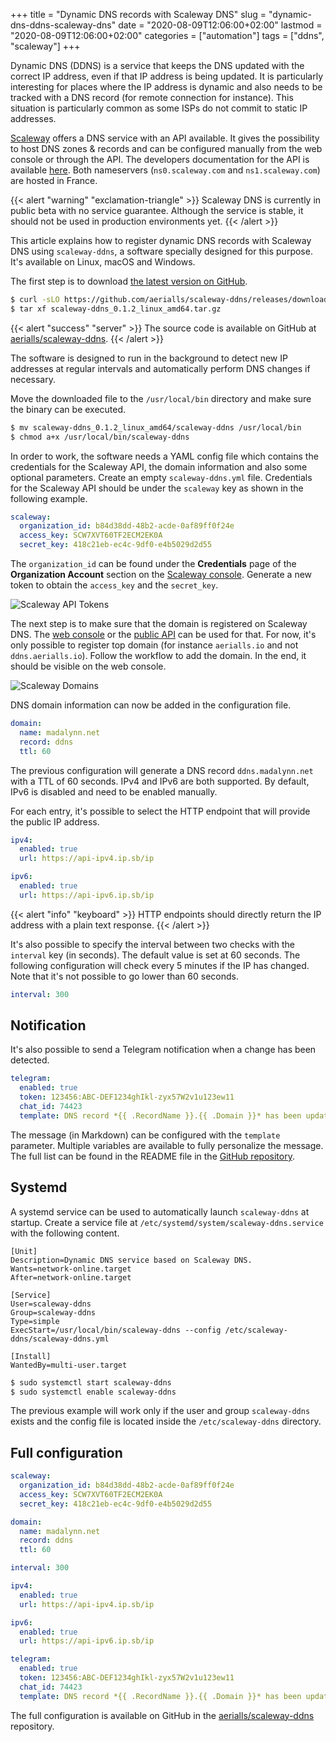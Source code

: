 +++
title = "Dynamic DNS records with Scaleway DNS"
slug = "dynamic-dns-ddns-scaleway-dns"
date = "2020-08-09T12:06:00+02:00"
lastmod = "2020-08-09T12:06:00+02:00"
categories = ["automation"]
tags = ["ddns", "scaleway"]
+++

Dynamic DNS (DDNS) is a service that keeps the DNS updated with the correct IP address, even if that IP address is being updated. It is particularly interesting for places where the IP address is dynamic and also needs to be tracked with a DNS record (for remote connection for instance). This situation is particularly common as some ISPs do not commit to static IP addresses.

[Scaleway](https://www.scaleway.com/) offers a DNS service with an API available. It gives the possibility to host DNS zones & records and can be configured manually from the web console or through the API. The developers documentation for the API is available [here](https://developers.scaleway.com/en/products/domain/api/). Both nameservers (`ns0.scaleway.com` and `ns1.scaleway.com`) are hosted in France.

{{< alert "warning" "exclamation-triangle" >}}
Scaleway DNS is currently in public beta with no service guarantee. Although the service is stable, it should not be used in production environments yet.
{{< /alert >}}

This article explains how to register dynamic DNS records with Scaleway DNS using `scaleway-ddns`, a software specially designed for this purpose. It's available on Linux, macOS and Windows.

The first step is to download [the latest version on GitHub](https://github.com/aerialls/scaleway-ddns/releases).

```bash
$ curl -sLO https://github.com/aerialls/scaleway-ddns/releases/download/v0.1.2/scaleway-ddns_0.1.2_linux_amd64.tar.gz
$ tar xf scaleway-ddns_0.1.2_linux_amd64.tar.gz
```

{{< alert "success" "server" >}}
The source code is available on GitHub at [aerialls/scaleway-ddns](https://github.com/aerialls/scaleway-ddns).
{{< /alert >}}

The software is designed to run in the background to detect new IP addresses at regular intervals and automatically perform DNS changes if necessary.

Move the downloaded file to the `/usr/local/bin` directory and make sure the binary can be executed.

```bash
$ mv scaleway-ddns_0.1.2_linux_amd64/scaleway-ddns /usr/local/bin
$ chmod a+x /usr/local/bin/scaleway-ddns
```

In order to work, the software needs a YAML config file which contains the credentials for the Scaleway API, the domain information and also some optional parameters. Create an empty `scaleway-ddns.yml` file. Credentials for the Scaleway API should be under the `scaleway` key as shown in the following example.

```yaml
scaleway:
  organization_id: b84d38dd-48b2-acde-0af89ff0f24e
  access_key: SCW7XVT60TF2ECM2EK0A
  secret_key: 418c21eb-ec4c-9df0-e4b5029d2d55
```

The `organization_id` can be found under the **Credentials** page of the **Organization Account** section on the [Scaleway console](https://console.scaleway.com/account/organization/credentials). Generate a new token to obtain the `access_key` and the `secret_key`.

![Scaleway API Tokens](/images/scaleway/api-tokens.png)

The next step is to make sure that the domain is registered on Scaleway DNS. The [web console](https://console.scaleway.com/domains/external) or the [public API](https://developers.scaleway.com/en/products/domain/api/) can be used for that. For now, it's only possible to register top domain (for instance `aerialls.io` and not `ddns.aerialls.io`). Follow the workflow to add the domain. In the end, it should be visible on the web console.

![Scaleway Domains](/images/scaleway/domains.png)

DNS domain information can now be added in the configuration file.

```yaml
domain:
  name: madalynn.net
  record: ddns
  ttl: 60
```

The previous configuration will generate a DNS record `ddns.madalynn.net` with a TTL of 60 seconds. IPv4 and IPv6 are both supported. By default, IPv6 is disabled and need to be enabled manually.

For each entry, it's possible to select the HTTP endpoint that will provide the public IP address.

```yaml
ipv4:
  enabled: true
  url: https://api-ipv4.ip.sb/ip

ipv6:
  enabled: true
  url: https://api-ipv6.ip.sb/ip
```

{{< alert "info" "keyboard" >}}
HTTP endpoints should directly return the IP address with a plain text response.
{{< /alert >}}

It's also possible to specify the interval between two checks with the `interval` key (in seconds). The default value is set at 60 seconds. The following configuration will check every 5 minutes if the IP has changed. Note that it's not possible to go lower than 60 seconds.

```yaml
interval: 300
```

## Notification

It's also possible to send a Telegram notification when a change has been detected.

```yaml
telegram:
  enabled: true
  token: 123456:ABC-DEF1234ghIkl-zyx57W2v1u123ew11
  chat_id: 74423
  template: DNS record *{{ .RecordName }}.{{ .Domain }}* has been updated
```

The message (in Markdown) can be configured with the `template` parameter. Multiple variables are available to fully personalize the message. The full list can be found in the README file in the [GitHub repository](https://github.com/aerialls/scaleway-ddns#telegram).

## Systemd

A systemd service can be used to automatically launch `scaleway-ddns` at startup. Create a service file at `/etc/systemd/system/scaleway-ddns.service` with the following content.

```text
[Unit]
Description=Dynamic DNS service based on Scaleway DNS.
Wants=network-online.target
After=network-online.target

[Service]
User=scaleway-ddns
Group=scaleway-ddns
Type=simple
ExecStart=/usr/local/bin/scaleway-ddns --config /etc/scaleway-ddns/scaleway-ddns.yml

[Install]
WantedBy=multi-user.target
```

```bash
$ sudo systemctl start scaleway-ddns
$ sudo systemctl enable scaleway-ddns
```

The previous example will work only if the user and group `scaleway-ddns` exists and the config file is located inside the `/etc/scaleway-ddns` directory.

## Full configuration

```yaml
scaleway:
  organization_id: b84d38dd-48b2-acde-0af89ff0f24e
  access_key: SCW7XVT60TF2ECM2EK0A
  secret_key: 418c21eb-ec4c-9df0-e4b5029d2d55

domain:
  name: madalynn.net
  record: ddns
  ttl: 60

interval: 300

ipv4:
  enabled: true
  url: https://api-ipv4.ip.sb/ip

ipv6:
  enabled: true
  url: https://api-ipv6.ip.sb/ip

telegram:
  enabled: true
  token: 123456:ABC-DEF1234ghIkl-zyx57W2v1u123ew11
  chat_id: 74423
  template: DNS record *{{ .RecordName }}.{{ .Domain }}* has been updated
```

The full configuration is available on GitHub in the [aerialls/scaleway-ddns](https://github.com/aerialls/scaleway-ddns) repository.
